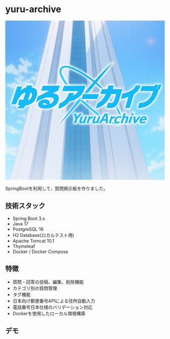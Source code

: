 # yuru-archive
![YuruArchive Logo](assets/yuruArchieve_Logo.png)

SpringBootを利用して、質問掲示板を作りました。


## 技術スタック
- Spring Boot 3.x
- Java 17
- PostgreSQL 16
- H2 Database(ロカルテスト用)
- Apache Tomcat 10.1
- Thymeleaf
- Docker / Docker Compose

## 特徴
- 質問・回答の投稿、編集、削除機能
- カテゴリ別の質問管理
- タグ機能
- 日本向け郵便番号APIによる住所自動入力
- 電話番号日本仕様のバリデーション対応
- Dockerを使用したローカル環境構築

## デモ
